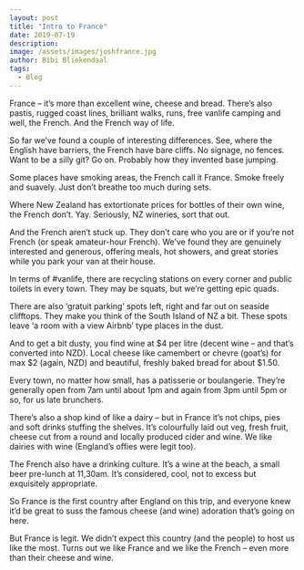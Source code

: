 ```yaml
---
layout: post
title: "Intro to France"
date: 2019-07-19
description:
image: /assets/images/joshfrance.jpg
author: Bibi Bliekendaal
tags: 
  - Blog
---
```


France – it’s more than excellent wine, cheese and bread. There’s also pastis, rugged coast lines, brilliant walks, runs, free vanlife camping and well, the French. And the French way of life. 

So far we’ve found a couple of interesting differences. See, where the English have barriers, the French have bare cliffs. No signage, no fences. Want to be a silly git? Go on. Probably how they invented base jumping.

Some places have smoking areas, the French call it France. Smoke freely and suavely. Just don’t breathe too much during sets.

Where New Zealand has extortionate prices for bottles of their own wine, the French don’t. Yay. Seriously, NZ wineries, sort that out.

And the French aren’t stuck up. They don’t care who you are or if you’re not French (or speak amateur-hour French). We’ve found they are genuinely interested and generous, offering meals, hot showers, and great stories while you park your van at their house.

In terms of #vanlife, there are recycling stations on every corner and public toilets in every town. They may be squats, but we’re getting epic quads.

There are also ‘gratuit parking’ spots left, right and far out on seaside clifftops. They make you think of the South Island of NZ a bit. These spots leave ‘a room with a view Airbnb’ type places in the dust.

And to get a bit dusty, you find wine at $4 per litre (decent wine – and that’s converted into NZD). Local cheese like camembert or chevre (goat’s) for max $2 (again, NZD) and beautiful, freshly baked bread for about $1.50.

Every town, no matter how small, has a patisserie or boulangerie. They’re generally open from 7am until about 1pm and again from 3pm until 5pm or so, for us late brunchers.

There’s also a shop kind of like a dairy – but in France it’s not chips, pies and soft drinks stuffing the shelves. It’s colourfully laid out veg, fresh fruit, cheese cut from a round and locally produced cider and wine. We like dairies with wine (England’s offies were legit too).

The French also have a drinking culture. It’s a wine at the beach, a small beer pre-lunch at 11,30am. It’s considered, cool, not to excess but exquisitely appropriate. 

So France is the first country after England on this trip, and everyone knew it’d be great to suss the famous cheese (and wine) adoration that’s going on here. 

But France is legit. We didn’t expect this country (and the people) to host us like the most. Turns out we like France and we like the French – even more than their cheese and wine.
